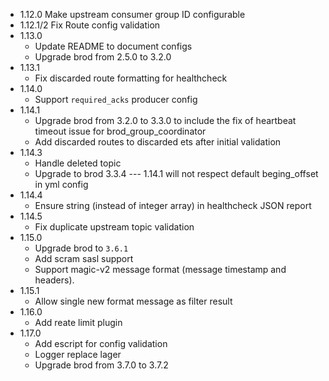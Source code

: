 - 1.12.0
    Make upstream consumer group ID configurable
- 1.12.1/2
    Fix Route config validation
- 1.13.0
    * Update README to document configs
    * Upgrade brod from 2.5.0 to 3.2.0
- 1.13.1
    * Fix discarded route formatting for healthcheck
- 1.14.0
    * Support `required_acks` producer config
- 1.14.1
    * Upgrade brod from 3.2.0 to 3.3.0 to include the fix of heartbeat timeout issue for brod_group_coordinator
    * Add discarded routes to discarded ets after initial validation
- 1.14.3
    * Handle deleted topic
    * Upgrade to brod 3.3.4 --- 1.14.1 will not respect default beging_offset in yml config
- 1.14.4
    * Ensure string (instead of integer array) in healthcheck JSON report
- 1.14.5
    * Fix duplicate upstream topic validation
- 1.15.0
    * Upgrade brod to `3.6.1`
    * Add scram sasl support
    * Support magic-v2 message format (message timestamp and headers).
- 1.15.1
    * Allow single new format message as filter result
- 1.16.0
    * Add reate limit plugin
- 1.17.0
    * Add escript for config validation
    * Logger replace lager
    * Upgrade brod from 3.7.0 to 3.7.2
